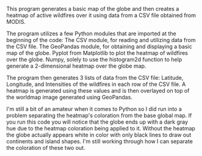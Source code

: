 This program generates a basic map of the globe and then creates a heatmap of active wildfires over it using data from a CSV file obtained from MODIS.

The program utilizes a few Python modules that are imported at the beginning of the code: 
The CSV module, for reading and utilizing data from the CSV file. 
The GeoPandas module, for obtaining and displaying a basic map of the globe. 
Pyplot from Matplotlib to plot the heatmap of wildfires over the globe. 
Numpy, solely to use the histogram2d function to help generate a 2-dimensional heatmap over the globe map. 

The program then generates 3 lists of data from the CSV file: Latitude, Longitude, and Intensities of the wildfires in each row of the CSV file. 
A heatmap is generated using these values and is then overlayed on top of the worldmap image generated using GeoPandas. 

I'm still a bit of an amateur when it comes to Python so I did run into a problem separating the heatmap's coloration from the base global map. If you run this code you will notice that the globe ends up with a dark gray hue due to the heatmap coloration being applied to it. 
Without the heatmap the globe actually appears white in color with only black lines to draw out continents and island shapes. I'm still working through how I can separate the coloration of these two out. 
